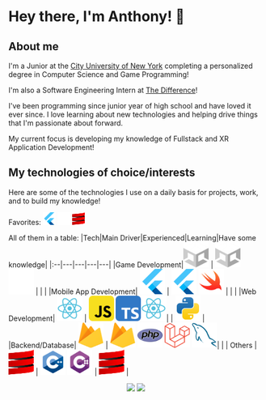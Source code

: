 # Hey there, I'm Anthony! 👋
## About me
I'm a Junior at the <a href="https://www.cuny.edu" target="_blank" rel="noreferrer noopener">City University of New York</a> completing a personalized degree in Computer Science and Game Programming!

I'm also a Software Engineering Intern at <a href="https://thedifferenceapp.com/" target="_blank" rel="noreferrer noopener">The Difference</a>!

I've been programming since junior year of high school and have loved it ever since. I love learning about new technologies and helping drive things that I'm passionate about forward. 

My current focus is developing my knowledge of Fullstack and XR Application Development!

## My technologies of choice/interests

Here are some of the technologies I use on a daily basis for projects, work, and to build my knowledge!

Favorites: <img src="icons/flutter.svg" alt="flutter" width="25" height="25">  <img src="icons/ue-white.svg" alt="UE" width="25" height="25">  <img src="icons/scala-pic-logo.svg" alt="scala" width="25" height="25">

All of them in a table:
|Tech|Main Driver|Experienced|Learning|Have some knowledge|
|:--|---|---|---|---|
|Game Development|<img src="icons/Unity.D.svg" alt="unity" width="50" height="50">  |  <img src="icons/Unity.D.svg" alt="unity" width="50" height="50">  <img src="icons/ue-white.svg" alt="UE" width="50" height="50">   |    |    |
|Mobile App Development|   <img src="icons/flutter.svg" alt="flutter" width="50" height="50">    |   <img src="icons/flutter.svg" alt="flutter" width="50" height="50">   <img src="icons/swift.svg" alt="swift" width="50" height="50">  |     |    |
|Web Development|  <img src="icons/react.svg" alt="reactjs" width="50" height="50">   | <img src="icons/javascript-rounded.svg" alt="js" width="50" height="50">   <img src="icons/typescript-rounded.svg" alt="ts" width="50" height="50"><img src="icons/react.svg" alt="reactjs" width="50" height="50">|   |  <img src="icons/python.svg" alt="python" width="50" height="50">  |
|Backend/Database|  <img src="icons/firebase-logo.svg" alt="firebase" width="50" height="50"> | <img src="icons/firebase-logo.svg" alt="firebase" width="50" height="50">  <img src="icons/PHP.svg" alt="php" width="50" height="50"> <img src="icons/Laravel.svg" alt="Laravel" width="50" height="50"> <img src="icons/MySQL.svg" alt="MySQL" width="50" height="50">|  |
| Others | <img src="icons/scala-pic-logo.svg" alt="scala" width="50" height="50"> | <img src="icons/cpp.svg" alt="cpp" width="50" height="50"> <img src="icons/csharp.svg" alt="csharp" width="50" height="50"> | <img src="icons/scala-pic-logo.svg" alt="scala" width="50" height="50"> |

 <div align="center" width=100%>


<img src="https://github-readme-stats.vercel.app/api?username=lausan3&theme=tokyonight&hide=stars" height="200"> <img src="https://github-readme-stats.vercel.app/api/top-langs/?username=lausan3&layout=donut&theme=tokyonight&langs_count=5&hide=Shaderlab,HLSL,makefile,C,CMake,Python" height="200">


</div>

<!--
**lausan3/lausan3** is a ✨ _special_ ✨ repository because its `README.md` (this file) appears on your GitHub profile.l

Here are some ideas to get you started:

- 🔭 I’m currently working on ..
- 🌱 I’m currently learning ...
- 👯 I’m looking to collaborate on ...
- 🤔 I’m looking for help with ...
- 💬 Ask me about ...
- 📫 How to reach me: ...
- 😄 Pronouns: ...
- ⚡ Fun fact: ...
-->
